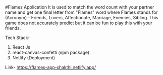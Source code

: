 #Flames Application
    It is used to match the word count with your partner name and get one final letter from "Flames" word where Flames stands for (Acronym) - Friends, Lovers, Affectionate, Marriage, Enemies, Sibling. This game does not accurately predict but it can be fun to play this with your friends.
    
Tech Stack- 
  1. React Js 
  2. react-canvas-confetti (npm package)
  3. Netlify (Deployment)
 
Link- https://flames-app-shakthi.netlify.app/
